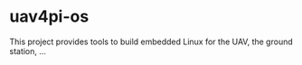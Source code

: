 # uav4pi-os
This project provides tools to build embedded Linux for the UAV, the ground station, ...
